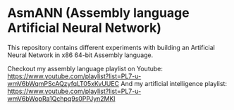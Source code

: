 # AsmANN (Assembly language Artificial Neural Network)

This repository contains different experiments with building an Artificial Neural Network in x86 64-bit Assembly language.
 
Checkout my assembly language playlist on Youtube: https://www.youtube.com/playlist?list=PL7-u-wmV6bWqmPScAQzyfqLT05xKvUUEC
And my artificial intelligence playlist: https://www.youtube.com/playlist?list=PL7-u-wmV6bWopRa1Qchpq9s0PPJyn2MKl

